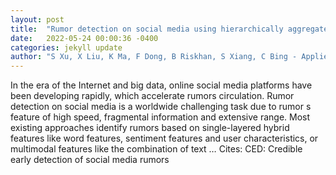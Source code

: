 ```yaml
---
layout: post
title:  "Rumor detection on social media using hierarchically aggregated feature via graph neural networks"
date:   2022-05-24 00:00:36 -0400
categories: jekyll update
author: "S Xu, X Liu, K Ma, F Dong, B Riskhan, S Xiang, C Bing - Applied Intelligence, 2022"
---
```

In the era of the Internet and big data, online social media platforms have been developing rapidly, which accelerate rumors circulation. Rumor detection on social media is a worldwide challenging task due to rumor s feature of high speed, fragmental information and extensive range. Most existing approaches identify rumors based on single-layered hybrid features like word features, sentiment features and user characteristics, or multimodal features like the combination of text … Cites: ‪CED: Credible early detection of social media rumors‬